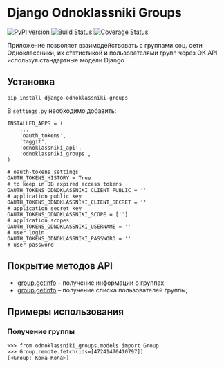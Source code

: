 Django Odnoklassniki Groups
=======================

[![PyPI version](https://badge.fury.io/py/django-odnoklassniki-groups.png)](http://badge.fury.io/py/django-odnoklassniki-groups) [![Build Status](https://travis-ci.org/ramusus/django-odnoklassniki-groups.png?branch=master)](https://travis-ci.org/ramusus/django-odnoklassniki-groups) [![Coverage Status](https://coveralls.io/repos/ramusus/django-odnoklassniki-groups/badge.png?branch=master)](https://coveralls.io/r/ramusus/django-odnoklassniki-groups)

Приложение позволяет взаимодействовать с группами соц. сети Одноклассники, их статистикой и пользователями групп через OK API используя стандартные модели Django

Установка
---------

    pip install django-odnoklassniki-groups

В `settings.py` необходимо добавить:

    INSTALLED_APPS = (
        ...
        'oauth_tokens',
        'taggit',
        'odnoklassniki_api',
        'odnoklassniki_groups',
    )

    # oauth-tokens settings
    OAUTH_TOKENS_HISTORY = True                                             # to keep in DB expired access tokens
    OAUTH_TOKENS_ODNOKLASSNIKI_CLIENT_PUBLIC = ''                           # application public key
    OAUTH_TOKENS_ODNOKLASSNIKI_CLIENT_SECRET = ''                           # application secret key
    OAUTH_TOKENS_ODNOKLASSNIKI_SCOPE = ['']                                 # application scopes
    OAUTH_TOKENS_ODNOKLASSNIKI_USERNAME = ''                                # user login
    OAUTH_TOKENS_ODNOKLASSNIKI_PASSWORD = ''                                # user password

Покрытие методов API
--------------------

* [group.getInfo](http://apiok.ru/wiki/display/api/group.getInfo) – получение информации о группах;
* [group.getInfo](http://apiok.ru/wiki/display/api/group.getMembers) – получение списка пользователей группы;

Примеры использования
---------------------

### Получение группы

    >>> from odnoklassniki_groups.models import Group
    >>> Group.remote.fetch(ids=[47241470410797])
    [<Group: Кока-Кола>]